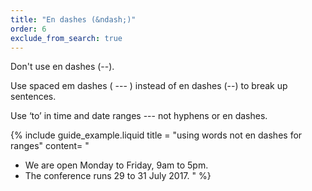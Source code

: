 ```yaml
---
title: "En dashes (&ndash;)"
order: 6
exclude_from_search: true
---
```


Don't use en dashes (--).

Use spaced em dashes ( --- ) instead of en dashes (--) to break up sentences.

Use ‘to’ in time and date ranges --- not hyphens or en dashes.

{% include guide_example.liquid
  title = "using words not en dashes for ranges"
  content= "
- We are open Monday to Friday, 9am to 5pm.
- The conference runs 29 to 31 July 2017.
"
%}
